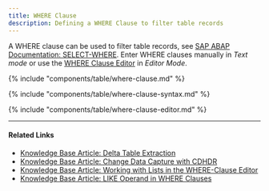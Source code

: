 ```yaml
---
title: WHERE Clause
description: Defining a WHERE Clause to filter table records
---
```


A WHERE clause can be used to filter table records, see [SAP ABAP Documentation: SELECT-WHERE](https://help.sap.com/doc/abapdocu_750_index_htm/7.50/en-us/abapwhere.htm).
Enter WHERE clauses manually in *Text mode* or use the [WHERE Clause Editor](#where-clause-editor) in *Editor Mode*.<br>

{% include "components/table/where-clause.md" %}

{% include "components/table/where-clause-syntax.md" %}

{% include "components/table/where-clause-editor.md" %}



**** 
#### Related Links
- [Knowledge Base Article: Delta Table Extraction](../../knowledge-base/delta-table-extraction.md)
- [Knowledge Base Article: Change Data Capture with CDHDR](../../knowledge-base/change-data-capture-with-cdhdr.md)
- [Knowledge Base Article: Working with Lists in the WHERE-Clause Editor](../../knowledge-base/where-clause-editor-lists.md)
- [Knowledge Base Article: LIKE Operand in WHERE Clauses](../../knowledge-base/like-operand-where-clause.md)
